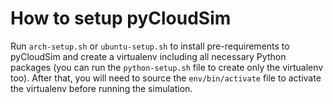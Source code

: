 # How to setup pyCloudSim

Run ```arch-setup.sh``` or ```ubuntu-setup.sh``` to install pre-requirements to pyCloudSim and create a virtualenv including all necessary Python packages (you can run the ```python-setup.sh``` file to create only the virtualenv too). After that, you will need to source the ```env/bin/activate``` file to activate the virtualenv before running the simulation.
